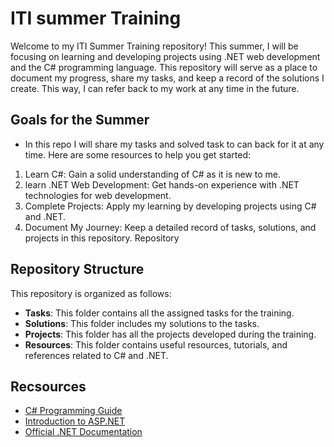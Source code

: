 # ITI summer Training

Welcome to my ITI Summer Training repository! This summer, I will be focusing on learning and developing projects using .NET web development and the C# programming language. This repository will serve as a place to document my progress, share my tasks, and keep a record of the solutions I create. This way, I can refer back to my work at any time in the future.


## Goals for the Summer
- In this repo I will share my tasks and solved task to can back for it at any time.
Here are some resources to help you get started:

1. Learn C#: Gain a solid understanding of C# as it is new to me.
2. learn .NET Web Development: Get hands-on experience with .NET technologies for web development.
3. Complete Projects: Apply my learning by developing projects using C# and .NET.
4. Document My Journey: Keep a detailed record of tasks, solutions, and projects in this repository.
Repository 

## Repository Structure

This repository is organized as follows:

- **Tasks**: This folder contains all the assigned tasks for the training.
- **Solutions**: This folder includes my solutions to the tasks.
- **Projects**: This folder has all the projects developed during the training.
- **Resources**: This folder contains useful resources, tutorials, and references related to C# and .NET.

## Recsources

- [C# Programming Guide](https://learn.microsoft.com/en-us/dotnet/csharp/programming-guide/)
- [Introduction to ASP.NET](https://learn.microsoft.com/en-us/aspnet/core/?view=aspnetcore-6.0)
- [Official .NET Documentation](https://learn.microsoft.com/en-us/dotnet/)
